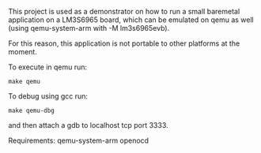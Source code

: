 This project is used as a demonstrator on how to run a small baremetal application
on a LM3S6965 board, which can be emulated on qemu as well (using qemu-system-arm
with -M lm3s6965evb).

For this reason, this application is not portable to other platforms at the moment.

To execute in qemu run:

`make qemu`

To debug using gcc run:

`make qemu-dbg`

and then attach a gdb to localhost tcp port 3333.

Requirements:
qemu-system-arm
openocd

